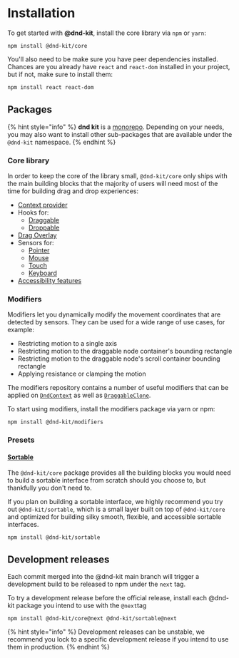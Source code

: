 # Installation

To get started with **@dnd-kit**, install the core library via `npm` or `yarn`: &#x20;

```
npm install @dnd-kit/core
```

You'll also need to be make sure you have peer dependencies installed. Chances are you already have `react` and `react-dom` installed in your project, but if not, make sure to install them:

```bash
npm install react react-dom
```

## Packages

{% hint style="info" %}
&#x20;**dnd kit** is a [monorepo](https://en.wikipedia.org/wiki/Monorepo). Depending on your needs, you may also want to install other  sub-packages that are available under the `@dnd-kit` namespace.
{% endhint %}

### Core library

In order to keep the core of the library small, `@dnd-kit/core` only ships with the main building blocks that the majority of users will need most of the time for building drag and drop experiences:

* [Context provider](../api-documentation/context-provider/)
* Hooks for:&#x20;
  * [Draggable](../api-documentation/draggable/)
  * [Droppable](../api-documentation/droppable/)
* [Drag Overlay](../api-documentation/draggable/drag-overlay.md)
* Sensors for:
  * [Pointer](../api-documentation/sensors/pointer.md)
  * [Mouse](../api-documentation/sensors/mouse.md)
  * [Touch](../api-documentation/sensors/touch.md)
  * [Keyboard](../api-documentation/sensors/keyboard.md)
* [Accessibility features](../guides/accessibility.md)

### Modifiers

Modifiers let you dynamically modify the movement coordinates that are detected by sensors. They can be used for a wide range of use cases, for example:

* Restricting motion to a single axis
* Restricting motion to the draggable node container's bounding rectangle&#x20;
* Restricting motion to the draggable node's scroll container bounding rectangle
* Applying resistance or clamping the motion

The modifiers repository contains a number of useful modifiers that can be applied on [`DndContext`](../api-documentation/context-provider/) as well as [`DraggableClone`](../api-documentation/draggable/drag-overlay.md).

To start using modifiers, install the modifiers package via yarn or npm:

```
npm install @dnd-kit/modifiers
```

### Presets

#### [Sortable](../presets/sortable/)

The `@dnd-kit/core` package provides all the building blocks you would need to build a sortable interface from scratch should you choose to, but thankfully you don't need to.&#x20;

If you plan on building a sortable interface, we highly recommend you try out `@dnd-kit/sortable`, which is a small layer built on top of `@dnd-kit/core` and optimized for building silky smooth, flexible, and accessible sortable interfaces.

```
npm install @dnd-kit/sortable
```

## Development releases

Each commit merged into the @dnd-kit main branch will trigger a development build to be released to npm under the `next` tag.

To try a development release before the official release, install each @dnd-kit package you intend to use with the `@next`tag

```
npm install @dnd-kit/core@next @dnd-kit/sortable@next
```

{% hint style="info" %}
Development releases can be unstable, we recommend you lock to a specific development release if you intend to use them in production.
{% endhint %}
